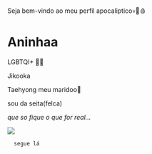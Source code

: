 Seja bem-vindo ao meu perfil apocaliptico💀🍷🩸
# Aninhaa
LGBTQI+ 🏳️‍🌈

Jikooka

Taehyong meu maridoo💍

sou da seita(felca)

_que so fique o que for real..._

![](@ana.claraas8)

      segue lá




